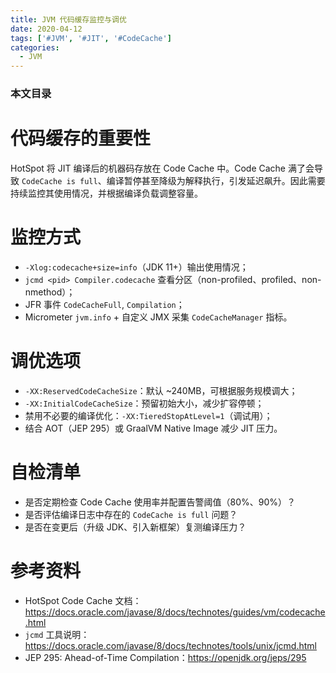 ```yaml
---
title: JVM 代码缓存监控与调优
date: 2020-04-12
tags: ['#JVM', '#JIT', '#CodeCache']
categories:
  - JVM
---
```


### 本文目录
<!-- toc -->

# 代码缓存的重要性
HotSpot 将 JIT 编译后的机器码存放在 Code Cache 中。Code Cache 满了会导致 `CodeCache is full`、编译暂停甚至降级为解释执行，引发延迟飙升。因此需要持续监控其使用情况，并根据编译负载调整容量。

# 监控方式
- `-Xlog:codecache+size=info`（JDK 11+）输出使用情况；
- `jcmd <pid> Compiler.codecache` 查看分区（non-profiled、profiled、non-nmethod）；
- JFR 事件 `CodeCacheFull`, `Compilation`；
- Micrometer `jvm.info` + 自定义 JMX 采集 `CodeCacheManager` 指标。

# 调优选项
- `-XX:ReservedCodeCacheSize`：默认 ~240MB，可根据服务规模调大；
- `-XX:InitialCodeCacheSize`：预留初始大小，减少扩容停顿；
- 禁用不必要的编译优化：`-XX:TieredStopAtLevel=1`（调试用）；
- 结合 AOT（JEP 295）或 GraalVM Native Image 减少 JIT 压力。

# 自检清单
- 是否定期检查 Code Cache 使用率并配置告警阈值（80%、90%）？
- 是否评估编译日志中存在的 `CodeCache is full` 问题？
- 是否在变更后（升级 JDK、引入新框架）复测编译压力？

# 参考资料
- HotSpot Code Cache 文档：https://docs.oracle.com/javase/8/docs/technotes/guides/vm/codecache.html
- `jcmd` 工具说明：https://docs.oracle.com/javase/8/docs/technotes/tools/unix/jcmd.html
- JEP 295: Ahead-of-Time Compilation：https://openjdk.org/jeps/295
